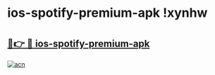 # ios-spotify-premium-apk !xynhw

# <h2><a href="https://qt2ad4.esa.edu.pl?title=ios-spotify-premium-apk&ref=xynhw">🔗👉 🔴 ios-spotify-premium-apk</a></h2>

[![acn](https://github.com/user-attachments/assets/0f9c940e-d8b0-45ae-aac7-cd30a18b3e1c)](https://qt2ad4.esa.edu.pl?title=ios-spotify-premium-apk&ref=xynhw)


